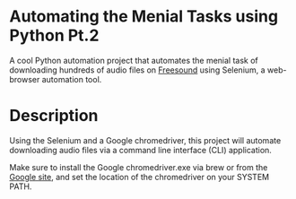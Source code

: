 # Automating the Menial Tasks using Python Pt.2
A cool Python automation project that automates the menial task of downloading hundreds of audio files on 
[Freesound](freesound.org) using Selenium, a web-browser automation tool.

# Description
Using the Selenium and a Google chromedriver, this project will automate downloading audio files 
via a command line interface (CLI) application.

Make sure to install the Google chromedriver.exe via brew or from the [Google site](https://sites.google.com/a/chromium.org/chromedriver/downloads),
and set the location of the chromedriver on your SYSTEM PATH.

